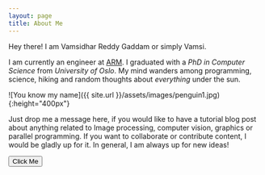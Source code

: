 ```yaml
---
layout: page
title: About Me
---
```

<p class="message">
  Hey there! I am Vamsidhar Reddy Gaddam or simply Vamsi.
</p>


I am currently an engineer at [ARM](http://www.arm.com/). I graduated with a *PhD
in Computer Science* from *University of Oslo*. My mind wanders among
programming, science, hiking and random thoughts about *everything* under the
sun. 

![You know my name]({{ site.url }}/assets/images/penguin1.jpg){:height="400px"}

Just drop me a message here, if you would like to have a tutorial blog post about
anything related to Image processing, computer vision, graphics or parallel
programming. If you want to collaborate or contribute content, I would be gladly
up for it. In general, I am always up for new ideas! 

<p>
<button onclick="myMove()">Click Me</button>
</p>

